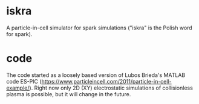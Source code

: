 # iskra
A particle-in-cell simulator for spark simulations ("iskra" is the Polish word for spark).

# code
The code started as a loosely based version of Lubos Brieda's MATLAB code ES-PIC (https://www.particleincell.com/2011/particle-in-cell-example/).
Right now only 2D (XY) electrostatic simulations of collisionless plasma is possible, but it will change in the future.
